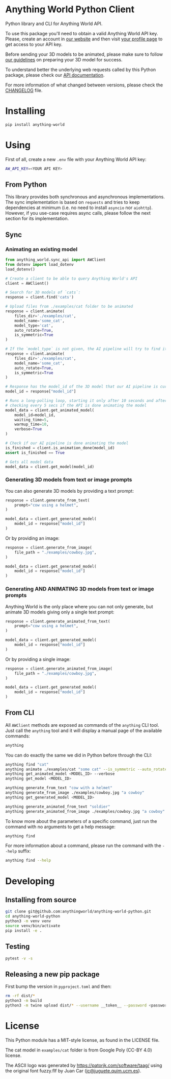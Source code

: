 # Anything World Python Client

Python library and CLI for Anything World API.

To use this package you'll need to obtain a valid Anything World API key.
Please, create an account in
[our website](https://app.anything.world/register) and then visit
[your profile page](https://app.anything.world/profile) to
get access to your API key.

Before sending your 3D models to be animated, please make sure to follow [our guidelines](https://anything-world.gitbook.io/anything-world/api/preparing-your-3d-model)
on preparing your 3D model for success.

To understand better the underlying web requests called by this
Python package, please check our
[API documentation](https://anything-world.gitbook.io/anything-world/api/rest-api-references).

For more information of what changed between versions, please check the
[CHANGELOG](./CHANGELOG.md) file.

# Installing

```bash
pip install anything-world
```

# Using

First of all, create a new `.env` file with your Anything World API key:

```bash
AW_API_KEY=<YOUR API KEY>
```

## From Python

This library provides both synchronous and asynchronous implementations.
The sync implementation is based on `requests` and tries to keep dependencies
at minimum (i.e. no need to install `asyncio` nor `aiohttp`). However,
if you use-case requires async calls, please follow the next section for its
implementation.

## Sync

### Animating an existing model

```python
from anything_world.sync_api import AWClient
from dotenv import load_dotenv
load_dotenv()

# Create a client to be able to query Anything World's API
client = AWClient()

# Search for 3D models of `cats`:
response = client.find('cats')

# Upload files from ./examples/cat folder to be animated
response = client.animate(
    files_dir='./examples/cat',
    model_name='some_cat',
    model_type='cat',
    auto_rotate=True,
    is_symmetric=True
)

# If the `model_type` is not given, the AI pipeline will try to find it automatically!
response = client.animate(
    files_dir='./examples/cat',
    model_name='some_cat',
    auto_rotate=True,
    is_symmetric=True
)

# Response has the model_id of the 3D model that our AI pipeline is currently animating
model_id = response["model_id"]

# Runs a long-polling loop, starting it only after 10 seconds and after that,
# checking every 5 secs if the API is done animating the model
model_data = client.get_animated_model(
    model_id=model_id,
    waiting_time=5,
    warmup_time=10,
    verbose=True
)

# Check if our AI pipeline is done animating the model
is_finished = client.is_animation_done(model_id)
assert is_finished == True

# Gets all model data
model_data = client.get_model(model_id)
```

### Generating 3D models from text or image prompts

You can also generate 3D models by providing a text prompt:

```python
response = client.generate_from_text(
    prompt="cow using a helmet",
)

model_data = client.get_generated_model(
    model_id = response["model_id"]
)
```

Or by providing an image:

```python
response = client.generate_from_image(
    file_path = "./examples/cowboy.jpg",
)

model_data = client.get_generated_model(
    model_id = response["model_id"]
)
```

### Generating AND ANIMATING 3D models from text or image prompts

Anything World is the only place where you can not only generate, but
animate 3D models giving only a single text prompt:

```python
response = client.generate_animated_from_text(
    prompt="cow using a helmet",
)

model_data = client.get_generated_model(
    model_id = response["model_id"]
)
```

Or by providing a single image:

```python
response = client.generate_animated_from_image(
    file_path = "./examples/cowboy.jpg",
)

model_data = client.get_generated_model(
    model_id = response["model_id"]
)
```

## From CLI

All `AWClient` methods are exposed as commands of the `anything` CLI tool.
Just call the `anything` tool and it will display a manual page of the
available commands:

```bash
anything
```

You can do exactly the same we did in Python before through the CLI:

```bash
anything find "cat"
anything animate ./examples/cat "some cat" --is_symmetric --auto_rotate
anything get_animated_model <MODEL_ID> --verbose
anything get_model <MODEL_ID>

anything generate_from_text "cow with a helmet"
anything generate_from_image ./examples/cowboy.jpg "a cowboy"
anything get_generated_model <MODEL_ID>

anything generate_animated_from_text "soldier"
anything generate_animated_from_image ./examples/cowboy.jpg "a cowboy"
```

To know more about the parameters of a specific command, just run the
command with no arguments to get a help message:

```bash
anything find
```

For more information about a command, please run the command with the `--help`
suffix:

```bash
anything find --help
```

# Developing

## Installing from source

```bash
git clone git@github.com:anythingworld/anything-world-python.git
cd anything-world-python
python3 -m venv venv
source venv/bin/activate
pip install -e .
```

## Testing

```bash
pytest -v -s
```

## Releasing a new pip package

First bump the version in `pyproject.toml` and then:

```bash
rm -rf dist/*
python3 -m build
python3 -m twine upload dist/* --username __token__ --password <password>
```

# License

This Python module has a MIT-style license, as found in the LICENSE file.

The cat model in `examples/cat` folder is from Google Poly (CC-BY 4.0) license.

The ASCII logo was generated by https://patorjk.com/software/taag/ using the
original font fuzzy.flf by Juan Car (jc@juguete.quim.ucm.es).
